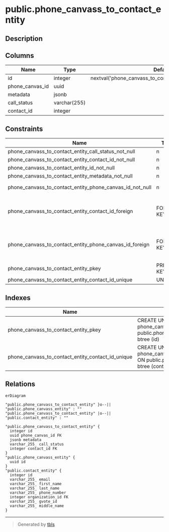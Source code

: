 # public.phone_canvass_to_contact_entity

## Description

## Columns

| Name            | Type         | Default                                                     | Nullable | Children | Parents                                                       | Comment |
| --------------- | ------------ | ----------------------------------------------------------- | -------- | -------- | ------------------------------------------------------------- | ------- |
| id              | integer      | nextval('phone_canvass_to_contact_entity_id_seq'::regclass) | false    |          |                                                               |         |
| phone_canvas_id | uuid         |                                                             | false    |          | [public.phone_canvass_entity](public.phone_canvass_entity.md) |         |
| metadata        | jsonb        |                                                             | false    |          |                                                               |         |
| call_status     | varchar(255) |                                                             | false    |          |                                                               |         |
| contact_id      | integer      |                                                             | false    |          | [public.contact_entity](public.contact_entity.md)             |         |

## Constraints

| Name                                                     | Type        | Definition                                                                          |
| -------------------------------------------------------- | ----------- | ----------------------------------------------------------------------------------- |
| phone_canvass_to_contact_entity_call_status_not_null     | n           | NOT NULL call_status                                                                |
| phone_canvass_to_contact_entity_contact_id_not_null      | n           | NOT NULL contact_id                                                                 |
| phone_canvass_to_contact_entity_id_not_null              | n           | NOT NULL id                                                                         |
| phone_canvass_to_contact_entity_metadata_not_null        | n           | NOT NULL metadata                                                                   |
| phone_canvass_to_contact_entity_phone_canvas_id_not_null | n           | NOT NULL phone_canvas_id                                                            |
| phone_canvass_to_contact_entity_contact_id_foreign       | FOREIGN KEY | FOREIGN KEY (contact_id) REFERENCES contact_entity(id) ON UPDATE CASCADE            |
| phone_canvass_to_contact_entity_phone_canvas_id_foreign  | FOREIGN KEY | FOREIGN KEY (phone_canvas_id) REFERENCES phone_canvass_entity(id) ON UPDATE CASCADE |
| phone_canvass_to_contact_entity_pkey                     | PRIMARY KEY | PRIMARY KEY (id)                                                                    |
| phone_canvass_to_contact_entity_contact_id_unique        | UNIQUE      | UNIQUE (contact_id)                                                                 |

## Indexes

| Name                                              | Definition                                                                                                                               |
| ------------------------------------------------- | ---------------------------------------------------------------------------------------------------------------------------------------- |
| phone_canvass_to_contact_entity_pkey              | CREATE UNIQUE INDEX phone_canvass_to_contact_entity_pkey ON public.phone_canvass_to_contact_entity USING btree (id)                      |
| phone_canvass_to_contact_entity_contact_id_unique | CREATE UNIQUE INDEX phone_canvass_to_contact_entity_contact_id_unique ON public.phone_canvass_to_contact_entity USING btree (contact_id) |

## Relations

```mermaid
erDiagram

"public.phone_canvass_to_contact_entity" }o--|| "public.phone_canvass_entity" : ""
"public.phone_canvass_to_contact_entity" |o--|| "public.contact_entity" : ""

"public.phone_canvass_to_contact_entity" {
  integer id
  uuid phone_canvas_id FK
  jsonb metadata
  varchar_255_ call_status
  integer contact_id FK
}
"public.phone_canvass_entity" {
  uuid id
}
"public.contact_entity" {
  integer id
  varchar_255_ email
  varchar_255_ first_name
  varchar_255_ last_name
  varchar_255_ phone_number
  integer organization_id FK
  varchar_255_ gvote_id
  varchar_255_ middle_name
}
```

---

> Generated by [tbls](https://github.com/k1LoW/tbls)
